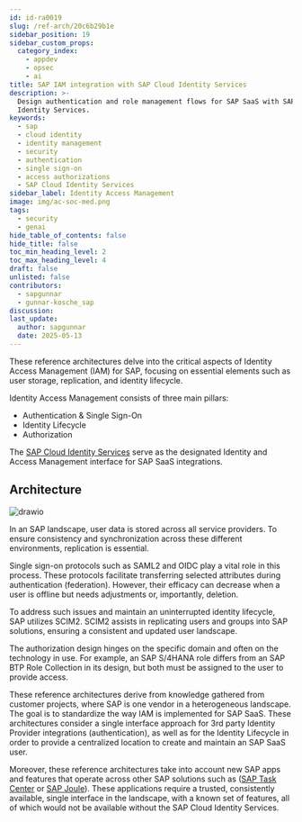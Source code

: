 ```yaml
---
id: id-ra0019
slug: /ref-arch/20c6b29b1e
sidebar_position: 19
sidebar_custom_props:
  category_index:
    - appdev
    - opsec
    - ai
title: SAP IAM integration with SAP Cloud Identity Services
description: >-
  Design authentication and role management flows for SAP SaaS with SAP Cloud
  Identity Services.
keywords:
  - sap
  - cloud identity
  - identity management
  - security
  - authentication
  - single sign-on
  - access authorizations
  - SAP Cloud Identity Services
sidebar_label: Identity Access Management
image: img/ac-soc-med.png
tags:
  - security
  - genai
hide_table_of_contents: false
hide_title: false
toc_min_heading_level: 2
toc_max_heading_level: 4
draft: false
unlisted: false
contributors:
  - sapgunnar
  - gunnar-kosche_sap
discussion: 
last_update:
  author: sapgunnar
  date: 2025-05-13
---
```


These reference architectures delve into the critical aspects of Identity Access Management (IAM) for SAP, focusing on essential elements such as user storage, replication, and identity lifecycle.

Identity Access Management consists of three main pillars:

- Authentication & Single Sign-On
- Identity Lifecycle
- Authorization

The [SAP Cloud Identity Services](https://www.sap.com/documents/2024/04/84ada3ed-b87e-0010-bca6-c68f7e60039b.html) serve as the designated Identity and Access Management interface for SAP SaaS integrations.

## Architecture

![drawio](drawio/public-sap-iam-sd.drawio)

In an SAP landscape, user data is stored across all service providers. To ensure consistency and synchronization across these different environments, replication is essential.

Single sign-on protocols such as SAML2 and OIDC play a vital role in this process. These protocols facilitate transferring selected attributes during authentication (federation). However, their efficacy can decrease when a user is offline but needs adjustments or, importantly, deletion.

To address such issues and maintain an uninterrupted identity lifecycle, SAP utilizes SCIM2. SCIM2 assists in replicating users and groups into SAP solutions, ensuring a consistent and updated user landscape.

The authorization design hinges on the specific domain and often on the technology in use. For example, an SAP S/4HANA role differs from an SAP BTP Role Collection in its design, but both must be assigned to the user to provide access.

These reference architectures derive from knowledge gathered from customer projects, where SAP is one vendor in a heterogeneous landscape. The goal is to standardize the way IAM is implemented for SAP SaaS. These architectures consider a single interface approach for 3rd party Identity Provider integrations (authentication), as well as for the Identity Lifecycle in order to provide a centralized location to create and maintain an SAP SaaS user.

Moreover, these reference architectures take into account new SAP apps and features that operate across other SAP solutions such as ([SAP Task Center](https://pages.community.sap.com/topics/task-center) or [SAP Joule](https://www.sap.com/products/artificial-intelligence/ai-assistant.html)). These applications require a trusted, consistently available, single interface in the landscape, with a known set of features, all of which would not be available without the SAP Cloud Identity Services.